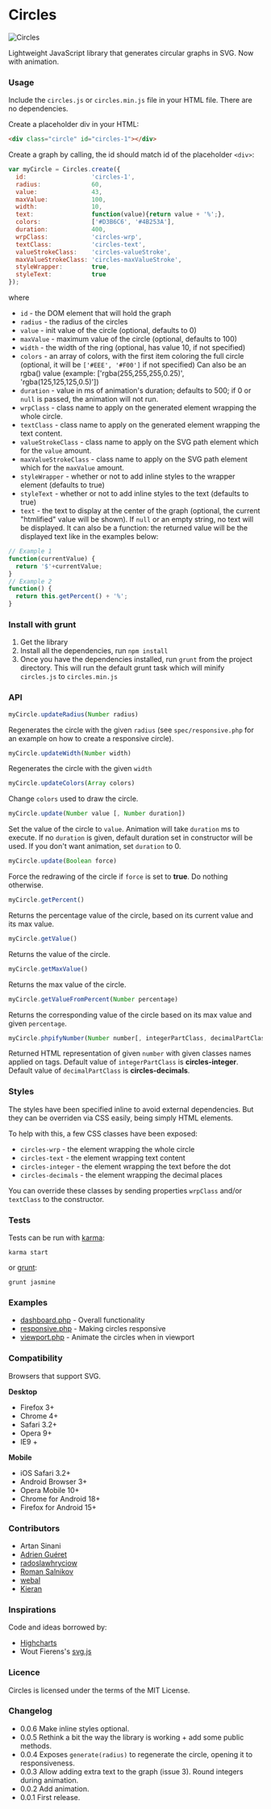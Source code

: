 # Circles

![Circles](http://lugolabs.com/static/circles.png)

Lightweight JavaScript library that generates circular graphs in SVG. Now with animation.

### Usage

Include the `circles.js` or `circles.min.js` file in your HTML file. There are no dependencies.

Create a placeholder div in your HTML:

```html
<div class="circle" id="circles-1"></div>
```

Create a graph by calling, the id should match id of the placeholder `<div>`:

```js
var myCircle = Circles.create({
  id:                  'circles-1',
  radius:              60,
  value:               43,
  maxValue:            100,
  width:               10,
  text:                function(value){return value + '%';},
  colors:              ['#D3B6C6', '#4B253A'],
  duration:            400,
  wrpClass:            'circles-wrp',
  textClass:           'circles-text',
  valueStrokeClass:    'circles-valueStroke',
  maxValueStrokeClass: 'circles-maxValueStroke',
  styleWrapper:        true,
  styleText:           true
});
```

where

* `id` 			      - the DOM element that will hold the graph
* `radius` 		    - the radius of the circles
* `value` 		    - init value of the circle (optional, defaults to 0)
* `maxValue` 	    - maximum value of the circle (optional, defaults to 100)
* `width` 		    - the width of the ring (optional, has value 10, if not specified)
* `colors` 		    - an array of colors, with the first item coloring the full circle (optional, it will be `['#EEE', '#F00']` if not specified) Can also be an rgba() value (example: ['rgba(255,255,255,0.25)', 'rgba(125,125,125,0.5)'])
* `duration` 	    - value in ms of animation's duration; defaults to 500; if 0 or `null` is passed, the animation will not run.
* `wrpClass` 	    - class name to apply on the generated element wrapping the whole circle.
* `textClass`      - class name to apply on the generated element wrapping the text content.
* `valueStrokeClass`      - class name to apply on the SVG path element which for the `value` amount.
* `maxValueStrokeClass` 	   - class name to apply on the SVG path element which for the `maxValue` amount.
* `styleWrapper`  - whether or not to add inline styles to the wrapper element (defaults to true)
* `styleText`	    - whether or not to add inline styles to the text (defaults to true)
* `text`          - the text to display at the center of the graph (optional, the current "htmlified" value will be shown). If `null` or an empty string, no text will be displayed. It can also be a function: the returned value will be the displayed text like in the examples below:

```js
// Example 1
function(currentValue) {
  return '$'+currentValue;
}
// Example 2
function() {
  return this.getPercent() + '%';
}
```


### Install with grunt

1. Get the library
2. Install all the dependencies, run `npm install`
3. Once you have the dependencies installed, run `grunt` from the project directory. This will run the default grunt task which will minify `circles.js` to `circles.min.js`


### API

```js
myCircle.updateRadius(Number radius)
```

Regenerates the circle with the given `radius` (see `spec/responsive.php` for an example on how to create a responsive circle).

```js
myCircle.updateWidth(Number width)
```

Regenerates the circle with the given `width`

```js
myCircle.updateColors(Array colors)
```

Change `colors` used to draw the circle.

```js
myCircle.update(Number value [, Number duration])
```

Set the value of the circle to `value`.
Animation will take `duration` ms to execute. If no `duration` is given, default duration set in constructor will be used.
If you don't want animation, set `duration` to 0.

```js
myCircle.update(Boolean force)
```

Force the redrawing of the circle if `force` is set to **true**. Do nothing otherwise.

```js
myCircle.getPercent()
```

Returns the percentage value of the circle, based on its current value and its max value.

```js
myCircle.getValue()
```

Returns the value of the circle.

```js
myCircle.getMaxValue()
```

Returns the max value of the circle.

```js
myCircle.getValueFromPercent(Number percentage)
```

Returns the corresponding value of the circle based on its max value and given `percentage`.

```js
myCircle.phpifyNumber(Number number[, integerPartClass, decimalPartClass])
```

Returned HTML representation of given `number` with given classes names applied on tags.
Default value of `integerPartClass` is **circles-integer**.
Default value of `decimalPartClass` is **circles-decimals**.

### Styles

The styles have been specified inline to avoid external dependencies. But they can be overriden via CSS easily, being simply HTML elements.

To help with this, a few CSS classes have been exposed:

* `circles-wrp` 	    - the element wrapping the whole circle
* `circles-text`      - the element wrapping text content
* `circles-integer`   - the element wrapping the text before the dot
* `circles-decimals` 	- the element wrapping the decimal places

You can override these classes by sending properties `wrpClass` and/or `textClass` to the constructor.


### Tests

Tests can be run with [karma](http://karma-runner.github.io/0.12/dashboard.php):

```shell
karma start
```

or [grunt](http://gruntjs.com):

```shell
grunt jasmine
```

### Examples

* [dashboard.php](https://github.com/lugolabs/circles/blob/master/spec/dashboard.php) - Overall functionality
* [responsive.php](https://github.com/lugolabs/circles/blob/master/spec/responsive.php) - Making circles responsive
* [viewport.php](https://github.com/lugolabs/circles/blob/master/spec/viewport.php) - Animate the circles when in viewport


### Compatibility

Browsers that support SVG.

**Desktop**
* Firefox 3+
* Chrome 4+
* Safari 3.2+
* Opera 9+
* IE9 +

**Mobile**
* iOS Safari 3.2+
* Android Browser 3+
* Opera Mobile 10+
* Chrome for Android 18+
* Firefox for Android 15+

### Contributors

* Artan Sinani
* [Adrien Guéret](https://github.com/adrien-gueret)
* [radoslawhryciow](https://github.com/radoslawhryciow)
* [Roman Salnikov](https://github.com/RSalo)
* [webal](https://github.com/webal)
* [Kieran](https://github.com/kieranajp)


### Inspirations

Code and ideas borrowed by:

* [Highcharts](http://highcharts.com)
* Wout Fierens's [svg.js](http://svgjs.com)


### Licence

Circles is licensed under the terms of the MIT License.

### Changelog

* 0.0.6    Make inline styles optional.
* 0.0.5    Rethink a bit the way the library is working + add some public methods.
* 0.0.4    Exposes `generate(radius)` to regenerate the circle, opening it to responsiveness.
* 0.0.3    Allow adding extra text to the graph (issue 3).
           Round integers during animation.
* 0.0.2    Add animation.
* 0.0.1    First release.
